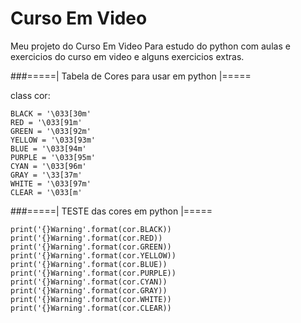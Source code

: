 # Curso Em Video
Meu projeto do Curso Em Video
Para estudo do python com aulas e exercicios do curso em video e alguns exercicios extras.

###=====| Tabela de Cores para usar em python |=====

class cor:

    BLACK = '\033[30m'
    RED = '\033[91m'
    GREEN = '\033[92m'
    YELLOW = '\033[93m'
    BLUE = '\033[94m'
    PURPLE = '\033[95m'
    CYAN = '\033[96m'
    GRAY = '\33[37m'
    WHITE = '\033[97m'
    CLEAR = '\033[m'

###=====| TESTE das cores em python |=====

    print('{}Warning'.format(cor.BLACK))
    print('{}Warning'.format(cor.RED))
    print('{}Warning'.format(cor.GREEN))
    print('{}Warning'.format(cor.YELLOW))        
    print('{}Warning'.format(cor.BLUE))       
    print('{}Warning'.format(cor.PURPLE))                 
    print('{}Warning'.format(cor.CYAN))
    print('{}Warning'.format(cor.GRAY))      
    print('{}Warning'.format(cor.WHITE))  
    print('{}Warning'.format(cor.CLEAR))